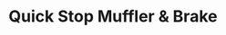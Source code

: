 ---
title: "Quick Stop Muffler & Brake"
url: /saint-petersburg/quick-stop-muffler-und-brake/
shop: Autowerkstatt
---